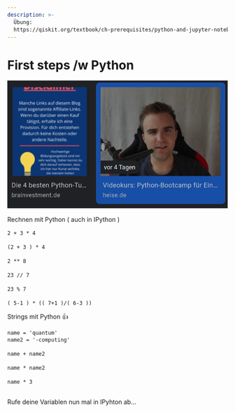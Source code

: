 ```yaml
---
description: >-
  Übung:
  https://qiskit.org/textbook/ch-prerequisites/python-and-jupyter-notebooks.html
---
```


# First steps /w Python

![](<../../../.gitbook/assets/grafik (3) (1).png>)

Rechnen mit Python ( auch in IPython )

```
2 + 3 * 4

(2 + 3 ) * 4

2 ** 8

23 // 7

23 % 7

( 5-1 ) * (( 7+1 )/( 6-3 )) 

```

Strings mit Python :thumbsup:



```
name = 'quantum'
name2 = '-computing'

name + name2

name * name2

name * 3


```

Rufe deine Variablen nun mal in IPyhton ab...
